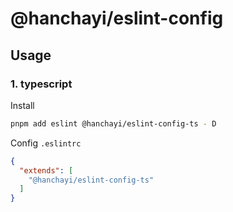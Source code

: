 # @hanchayi/eslint-config

## Usage

### 1. typescript

Install

``` bash
pnpm add eslint @hanchayi/eslint-config-ts - D
```

Config `.eslintrc`

``` json
{
  "extends": [
    "@hanchayi/eslint-config-ts"
  ]
}
```

